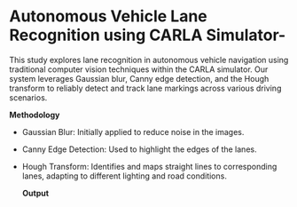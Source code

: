 
 # Autonomous Vehicle Lane Recognition using CARLA Simulator-
 
This study explores lane recognition in autonomous vehicle navigation using traditional computer vision techniques within the CARLA simulator. Our system leverages Gaussian blur, Canny edge detection, and the Hough transform to reliably detect and track lane markings across various driving scenarios.

**Methodology**

- Gaussian Blur: Initially applied to reduce noise in the images.
- Canny Edge Detection: Used to highlight the edges of the lanes.
- Hough Transform: Identifies and maps straight lines to corresponding lanes, adapting to different lighting and road conditions.

  **Output**



